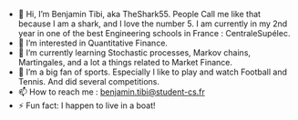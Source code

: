 - 👋 Hi, I’m Benjamin Tibi, aka TheShark55. People Call me like that because I am a shark, and I love the number 5. I am currently in my 2nd year in one of the best Engineering schools in France : CentraleSupélec. 
- 👀 I’m interested in Quantitative Finance.
- 🌱 I’m currently learning Stochastic processes, Markov chains, Martingales, and a lot a things related to Market Finance. 
- 💞️ I’m a big fan of sports. Especially I like to play and watch Football and Tennis. And did several competitions.
- 📫 How to reach me : benjamin.tibi@student-cs.fr
- ⚡ Fun fact: I happen to live in a boat!

<!---
TheShark55/TheShark55 is a ✨ special ✨ repository because its `README.md` (this file) appears on your GitHub profile.
You can click the Preview link to take a look at your changes.
--->
